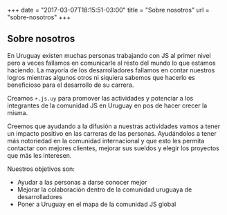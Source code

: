 +++
date = "2017-03-07T18:15:51-03:00"
title = "Sobre nosotros"
url = "sobre-nosotros"
+++

## Sobre nosotros

En Uruguay existen muchas personas trabajando con JS al primer nivel pero a veces fallamos en comunicarle al resto del mundo lo que estamos haciendo. La mayoría de los desarrolladores fallamos en contar nuestros logros mientras algunos otros ni siquiera sabemos que hacerlo es beneficioso para el desarrollo de su carrera.

Creamos `☀️.js.uy` para promover las actividades y potenciar a los integrantes de la comunidad JS en Uruguay en pos de hacer crecer la misma.

Creemos que ayudando a la difusión a nuestras actividades vamos a tener un impacto positivo en las carreras de las personas. Ayudándolos a tener más notoriedad en la comunidad internacional y que esto les permita contactar con mejores clientes, mejorar sus sueldos y elegir los proyectos que más les interesen.

Nuestros objetivos son:

* Ayudar a las personas a darse conocer mejor
* Mejorar la colaboración dentro de la comunidad uruguaya de desarrolladores
* Poner a Uruguay en el mapa de la comunidad JS global
